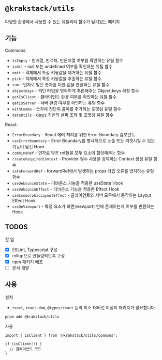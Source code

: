 # `@krakstack/utils`

다양한 환경에서 사용할 수 있는 유틸리티 함수가 담겨있는 패키지

## 기능

Commons:

- `isEmpty` - 빈배열, 빈객체, 빈문자열 여부를 확인하는 유틸 함수
- `isNil` - null 또는 undefined 여부를 확인하는 유틸 함수
- `omit` - 객체에서 특정 키쌍값을 제거하는 유틸 함수
- `pick` - 객체에서 특정 키쌍값을 추출하는 유틸 함수
- `sum` - 인자로 받은 숫자를 더한 값을 반환하는 유틸 함수
- `objectKeys` - 리턴 타입을 명확하게 추론해주는 Object.keys 확장 함수
- `getIsClient` - 클라이언트 환경 여부를 확인하는 유틸 함수
- `getIsServer` - 서버 환경 여부를 확인하는 유틸 함수
- `withComma` - 숫자에 천단위 콤마를 추가하는 포맷팅 유틸 함수
- `dateUtils` - dayjs 기반의 날짜 조작 및 포맷팅 유틸 함수

React:

- `ErrorBoundary` - React 에러 처리를 위한 Error Boundary 컴포넌트
- `useErrorBoundary` - Error Boundary를 명시적으로 노출 또는 리셋시킬 수 있는 기능이 담긴 Hook
- `combineRef` - 인자로 받은 ref들을 모두 요소에 할당해주는 함수
- `createRequiredContext` - Provider 필수 사용을 강제하는 Context 생성 유틸 함수
- `safeForwardRef` - forwardRef에서 발생하는 props 타입 오류를 방지하는 유틸 함수
- `useDebounceState` - 디바운스 기능을 적용한 useState Hook
- `useDebounceEffect` - 디바운스 기능을 적용한 Effect Hook
- `useIsomorphicLayoutEffect` - 클라이언트와 서버 모두에서 동작하는 Layout Effect Hook
- `useOnViewport` - 특정 요소가 화면(viewport) 안에 존재하는지 여부를 반환하는 Hook

## TODOS

할 일

- [x] ESLint, Typescript 구성
- [x] rollup으로 번들링되도록 구성
- [x] npm 패키지 배포
- [ ] 문서 개발

## 사용

설치 

- `react`, `react-dom`, `@types/react` 등의 최소 18버전 이상의 패키지가 필요합니다.

```
pnpm add @krakstack/utils
```

사용

```
import { isClient } from '@krakstack/utils/commons';

if (isClient()) {
  // 클라이언트 코드
}
```